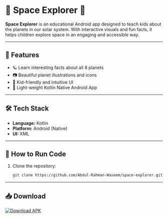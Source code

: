 # 🚀 Space Explorer 🌌

**Space Explorer** is an educational Android app designed to teach kids about the planets in our solar system. With interactive visuals and fun facts, it helps children explore space in an engaging and accessible way.

---

## 📱 Features

- 🪐 Learn interesting facts about all 8 planets
- 📷 Beautiful planet illustrations and icons
- 🎨 Kid-friendly and intuitive UI
- 🌙 Light-weight Kotlin Native Android App

---

## 🛠 Tech Stack

- **Language:** Kotlin
- **Platform:** Android (Native)
- **UI:** XML

---

## 🚧 How to Run Code

1. Clone the repository:
   ```bash
   git clone https://github.com/Abdul-Rahman-Waseem/space-explorer.git

---

## 📥 Download

[![Download APK](https://img.shields.io/badge/Download-APK-blue?style=for-the-badge&logo=android)](https://github.com/Abdul-Rahman-Waseem/space-explorer/releases/download/v1.0/space_explorer.apk)

